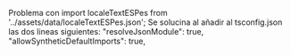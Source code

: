 Problema con import localeTextESPes from '../assets/data/localeTextESPes.json';
Se solucina al añadir al tsconfig.json las dos lineas siguientes:
"resolveJsonModule": true,
"allowSyntheticDefaultImports": true,
